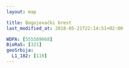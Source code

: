```yaml
---
layout: map

title: Bogojevački brest
last_modified_at: 2018-05-21T22:14:51+02:00

WDPA: [555589068]
BioRaS: [321]
geoSrbija:
  L1_182: [119]
---
```

